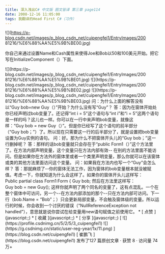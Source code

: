 ```yaml
---
title: 深入浅出C# 中文版 图文皆译 第三章 page114
date: 2008-12-16 11:05:00
tags: 我翻译的Head First C#（习作）
---
```

![](https://p-blog.csdn.net/images/p_blog_csdn_net/cuipengfei1/EntryImages/200
81216/%E6%88%AA%E5%9B%BE00.jpg)

你自己来通过设置Name和Cash属性来使得Joe和Bob以50和100美元开始。把它写在InitializeComponent（）下面。
<?xml:namespace prefix = o ns = "urn:schemas-microsoft-com:office:office" />

![](https://p-blog.csdn.net/images/p_blog_csdn_net/cuipengfei1/EntryImages/200
81216/%E6%88%AA%E5%9B%BE01.jpg)

![](https://p-blog.csdn.net/images/p_blog_csdn_net/cuipengfei1/EntryImages/200
81216/%E6%88%AA%E5%9B%BE02.jpg)

![](https://p-blog.csdn.net/images/p_blog_csdn_net/cuipengfei1/EntryImages/200
81216/%E6%88%AA%E5%9B%BE03.jpg)

问：为什么上面的解答没有以“Guy bob=new Guy（）”开始？为什么没有写“Guy”？

答：因为在窗体开始处你已经声明过bob变量了。还记得“int i = 5”这个语句与“int i”和“i =
5”这两个语句是一样的吗？这儿也一样。你可以在一行中来声明bob变量，就像这样：“Guy bob = new
Guy（）”。但是你已经写了这个语句的前半部分（“Guy bob；”）了。所以现在只需要这一行的后半部分了，就是设置把bob变量设置为Guy实例的语句。

问：好。那为什么不把窗体开头儿的“Guy bob；”这一行删掉呢？

答：那样的话bob变量就只会存在于“public Form1（）”这个方法里了。在方法内部声明变量，这个变量只在方法内部有效--
在别的方法里面不能访问。但是如果你在方法外的窗体里或者一个类里声明变量，那么你就可以在该窗体或类的其他方法里面访问这个变量。

问：如果我在方法内也写一个“Guy”会怎么样？

答：那就麻烦了--你的窗体无法工作，因为窗体的bob变量根本就没被赋值。考虑一下，你就知道为什么会这样了。如果你的窗体开头儿这样写：

Public partial class Form1:Form { Guy bob;

然后在方法里这样写：

Guy bob = new Guy();

这样你就声明了两个同名的变量了，这有点混乱。一个在整个窗体中可访问，另一个--在方法内部添加的那个--只在方法内部可访问。下一行（bob.Name =
“Bob”；）只会更新局部变量，不会触及窗体级的变量。所以运行的时候，你会收到一个讨厌的错误（“NullReferenceException not
handled”），意思就是说你尝试在给变量用new语句赋值之前使用它。

  * [ 点赞  ](javascript:;)
  * [ 收藏  ](javascript:;)
  * [ 分享 ](javascript:;)

[ ![](https://profile.csdnimg.cn/5/2/5/3_cuipengfei1)
![](https://g.csdnimg.cn/static/user-reg-year/1x/11.png)
](https://blog.csdn.net/cuipengfei1)

[ 崔鹏飞 ](https://blog.csdn.net/cuipengfei1)

发布了127 篇原创文章  ·  获赞 8  ·  访问量 74万+

